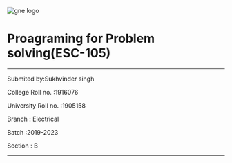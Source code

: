 ![gne logo](https://www.google.com/imgres?imgurl=https%3A%2F%2Fwww.gndec.ac.in%2Fsites%2Fdefault%2Flogo.png&imgrefurl=https%3A%2F%2Fwww.gndec.ac.in%2F&tbnid=rfOiigL2nQKRjM&vet=12ahUKEwjt4s7uipfoAhUC8DgGHTVfCegQMygAegUIARDiAQ..i&docid=RjliQMe9IIfCQM&w=1224&h=200&q=gne%20college%20logo&ved=2ahUKEwjt4s7uipfoAhUC8DgGHTVfCegQMygAegUIARDiAQ)
# Proagraming for Problem solving(ESC-105) 

----- 

Submited by:Sukhvinder singh

College Roll no. :1916076

University Roll no. :1905158

Branch : Electrical   

Batch :2019-2023

Section : B

------
